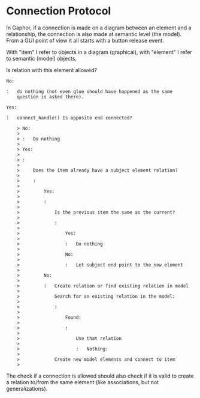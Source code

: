 # Connection Protocol

In Gaphor, if a connection is made on a diagram between an element and a
relationship, the connection is also made at semantic level (the model).
From a GUI point of view it all starts with a button release event.

With "item" I refer to objects in a diagram (graphical), with
"element" I refer to semantic (model) objects.

Is relation with this element allowed?

    No:

    :   do nothing (not even glue should have happened as the same
        question is asked there).

    Yes:

    :   connect_handle() Is opposite end connected?

        > No:
        >
        > :   Do nothing
        >
        > Yes:
        >
        > :   
        >
        >     Does the item already have a subject element relation?
        >
        >     :   
        >
        >         Yes:
        >
        >         :   
        >
        >             Is the previous item the same as the current?
        >
        >             :   
        >
        >                 Yes:
        >
        >                 :   Do nothing
        >
        >                 No:
        >
        >                 :   Let subject end point to the new element
        >
        >         No:
        >
        >         :   Create relation or find existing relation in model
        >
        >             Search for an existing relation in the model:
        >
        >             :   
        >
        >                 Found:
        >
        >                 :   
        >
        >                     Use that relation
        >
        >                     :   Nothing:
        >
        >             Create new model elements and connect to item
        >

The check if a connection is allowed should also check if it is valid to
create a relation to/from the same element (like associations, but not
generalizations).
